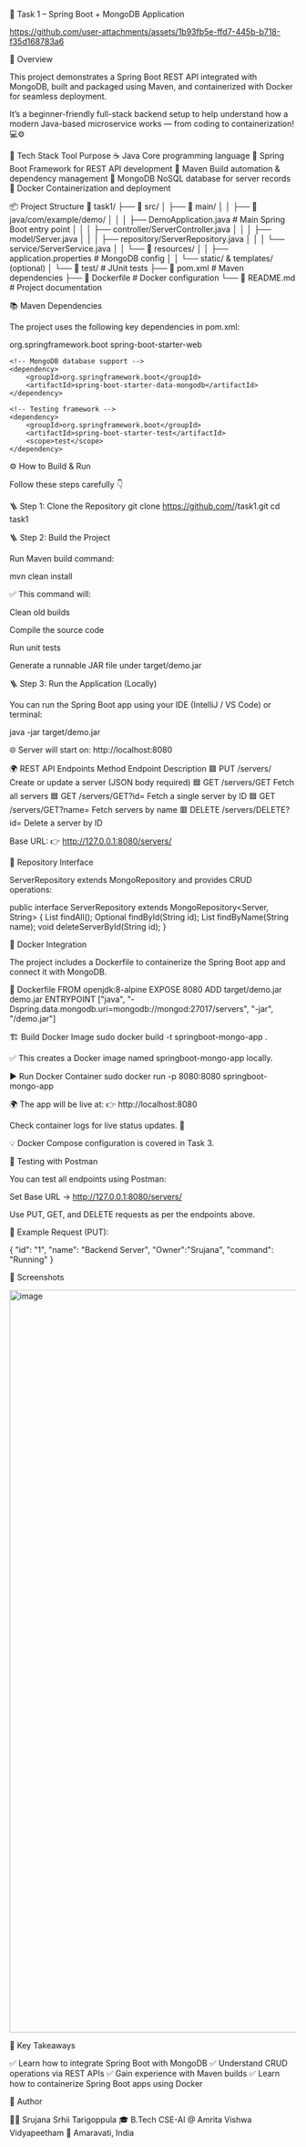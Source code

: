 
🚀 Task 1 – Spring Boot + MongoDB Application


https://github.com/user-attachments/assets/1b93fb5e-ffd7-445b-b718-f35d168783a6


🎯 Overview

This project demonstrates a Spring Boot REST API integrated with MongoDB, built and packaged using Maven, and containerized with Docker for seamless deployment.

It’s a beginner-friendly full-stack backend setup to help understand how a modern Java-based microservice works — from coding to containerization! 💻⚙️


🧰 Tech Stack
Tool	Purpose
☕ Java	Core programming language
🌱 Spring Boot	Framework for REST API development
🧩 Maven	Build automation & dependency management
🍃 MongoDB	NoSQL database for server records
🐳 Docker	Containerization and deployment



📦 Project Structure
📁 task1/
├── 📂 src/
│   ├── 📂 main/
│   │   ├── 📂 java/com/example/demo/
│   │   │   ├── DemoApplication.java        # Main Spring Boot entry point
│   │   │   ├── controller/ServerController.java
│   │   │   ├── model/Server.java
│   │   │   ├── repository/ServerRepository.java
│   │   │   └── service/ServerService.java
│   │   └── 📂 resources/
│   │       ├── application.properties      # MongoDB config
│   │       └── static/ & templates/ (optional)
│   └── 📂 test/                            # JUnit tests
├── 📄 pom.xml                              # Maven dependencies
├── 📄 Dockerfile                           # Docker configuration
└── 📄 README.md                            # Project documentation

📚 Maven Dependencies

The project uses the following key dependencies in pom.xml:

<dependencies>
    <!-- Web layer for REST APIs -->
    <dependency>
        <groupId>org.springframework.boot</groupId>
        <artifactId>spring-boot-starter-web</artifactId>
    </dependency>

    <!-- MongoDB database support -->
    <dependency>
        <groupId>org.springframework.boot</groupId>
        <artifactId>spring-boot-starter-data-mongodb</artifactId>
    </dependency>

    <!-- Testing framework -->
    <dependency>
        <groupId>org.springframework.boot</groupId>
        <artifactId>spring-boot-starter-test</artifactId>
        <scope>test</scope>
    </dependency>
</dependencies>

⚙️ How to Build & Run

Follow these steps carefully 👇

🪜 Step 1: Clone the Repository
git clone https://github.com/<your-username>/task1.git
cd task1

🪜 Step 2: Build the Project

Run Maven build command:

mvn clean install


✅ This command will:

Clean old builds

Compile the source code

Run unit tests

Generate a runnable JAR file under target/demo.jar

🪜 Step 3: Run the Application (Locally)

You can run the Spring Boot app using your IDE (IntelliJ / VS Code) or terminal:

java -jar target/demo.jar


🌐 Server will start on:
http://localhost:8080

🌍 REST API Endpoints
Method	Endpoint	Description
🟩 PUT	/servers/	Create or update a server (JSON body required)
🟦 GET	/servers/GET	Fetch all servers
🟦 GET	/servers/GET?id=<ID>	Fetch a single server by ID
🟦 GET	/servers/GET?name=<Name>	Fetch servers by name
🟥 DELETE	/servers/DELETE?id=<ID>	Delete a server by ID

Base URL:
👉 http://127.0.0.1:8080/servers/

🧩 Repository Interface

ServerRepository extends MongoRepository and provides CRUD operations:

public interface ServerRepository extends MongoRepository<Server, String> {
    List<Server> findAll();
    Optional<Server> findById(String id);
    List<Server> findByName(String name);
    void deleteServerById(String id);
}

🐳 Docker Integration

The project includes a Dockerfile to containerize the Spring Boot app and connect it with MongoDB.

🧾 Dockerfile
FROM openjdk:8-alpine
EXPOSE 8080
ADD target/demo.jar demo.jar
ENTRYPOINT ["java", "-Dspring.data.mongodb.uri=mongodb://mongod:27017/servers", "-jar", "/demo.jar"]

🏗️ Build Docker Image
sudo docker build -t springboot-mongo-app .


✅ This creates a Docker image named springboot-mongo-app locally.

▶️ Run Docker Container
sudo docker run -p 8080:8080 springboot-mongo-app


🌍 The app will be live at:
👉 http://localhost:8080

Check container logs for live status updates. 🧾

💡 Docker Compose configuration is covered in Task 3.

🧪 Testing with Postman

You can test all endpoints using Postman:

Set Base URL → http://127.0.0.1:8080/servers/

Use PUT, GET, and DELETE requests as per the endpoints above.

🧩 Example Request (PUT):

{
  "id": "1",
  "name": "Backend Server",
  "Owner":"Srujana",
  "command": "Running"
}

📸 Screenshots

<img width="2226" height="1301" alt="image" src="https://github.com/user-attachments/assets/a7a4370a-be65-4773-827f-1213e96816bf" />


🧠 Key Takeaways

✅ Learn how to integrate Spring Boot with MongoDB
✅ Understand CRUD operations via REST APIs
✅ Gain experience with Maven builds
✅ Learn how to containerize Spring Boot apps using Docker

💬 Author

👨‍💻 Srujana Srhii Tarigoppula
🎓 B.Tech CSE-AI @ Amrita Vishwa Vidyapeetham
📍 Amaravati, India
